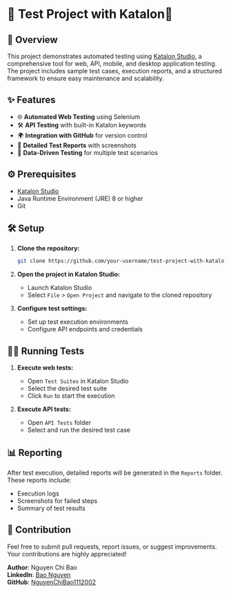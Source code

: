 # 🌟 Test Project with Katalon🌟



## 🚀 Overview

This project demonstrates automated testing using [Katalon Studio](https://www.katalon.com/), a comprehensive tool for web, API, mobile, and desktop application testing. The project includes sample test cases, execution reports, and a structured framework to ensure easy maintenance and scalability.

## ✨ Features

- 🌐 **Automated Web Testing** using Selenium
- 🛠️ **API Testing** with built-in Katalon keywords
- 🌍 **Integration with GitHub** for version control
- 📸 **Detailed Test Reports** with screenshots
- 🧪 **Data-Driven Testing** for multiple test scenarios

## ⚙️ Prerequisites

- [Katalon Studio](https://www.katalon.com/download/)
- Java Runtime Environment (JRE) 8 or higher
- Git

## 🛠️ Setup

1. **Clone the repository:**
    ```sh
    git clone https://github.com/your-username/test-project-with-katalon.git
    ```

2. **Open the project in Katalon Studio:**
    - Launch Katalon Studio
    - Select `File` > `Open Project` and navigate to the cloned repository

3. **Configure test settings:**
    - Set up test execution environments
    - Configure API endpoints and credentials

## 🏃‍♂️ Running Tests

1. **Execute web tests:**
    - Open `Test Suites` in Katalon Studio
    - Select the desired test suite
    - Click `Run` to start the execution

2. **Execute API tests:**
    - Open `API Tests` folder
    - Select and run the desired test case

## 📊 Reporting

After test execution, detailed reports will be generated in the `Reports` folder. These reports include:
- Execution logs
- Screenshots for failed steps
- Summary of test results

## 🤝 Contribution

Feel free to submit pull requests, report issues, or suggest improvements. Your contributions are highly appreciated!

**Author**: Nguyen Chi Bao  
**LinkedIn**: [Bao Nguyen](https://www.linkedin.com/in/bao-nguyen-85356b265)  
**GitHub**: [NguyenChiBao1112002](https://github.com/NguyenChiBao1112002)
